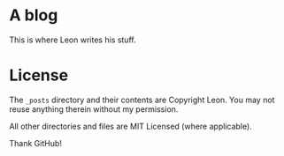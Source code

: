 # A blog
This is where Leon writes his stuff.

# License
The `_posts` directory and their contents are Copyright Leon. You may not reuse anything therein without my permission.

All other directories and files are MIT Licensed (where applicable).

Thank GitHub!